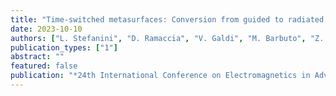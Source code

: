 ```yaml
---
title: "Time-switched metasurfaces: Conversion from guided to radiated modes"
date: 2023-10-10
authors: ["L. Stefanini", "D. Ramaccia", "V. Galdi", "M. Barbuto", "Z. Hamzavi-Zarghani", "M. Longhi", "A. Monti", "S. Vellucci", "A. Toscano", "F. Bilotti"]
publication_types: ["1"]
abstract: ""
featured: false
publication: "*24th International Conference on Electromagnetics in Advanced Applications (ICEAA)*"
---
```

